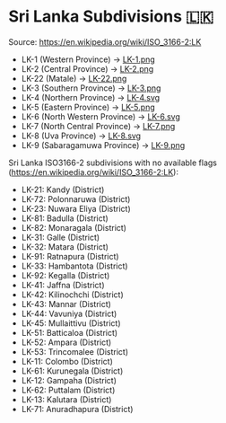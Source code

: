 # Sri Lanka Subdivisions 🇱🇰

Source: https://en.wikipedia.org/wiki/ISO_3166-2:LK

* LK-1 (Western Province) -> [LK-1.png](https://github.com/amckenna41/iso3166-flag-icons/blob/main/iso3166-2-icons/LK/LK-1.png)
* LK-2 (Central Province) -> [LK-2.png](https://github.com/amckenna41/iso3166-flag-icons/blob/main/iso3166-2-icons/LK/LK-2.png)
* LK-22 (Matale) -> [LK-22.png](https://github.com/amckenna41/iso3166-flag-icons/blob/main/iso3166-2-icons/LK/LK-22.png)
* LK-3 (Southern Province) -> [LK-3.png](https://github.com/amckenna41/iso3166-flag-icons/blob/main/iso3166-2-icons/LK/LK-3.png)
* LK-4 (Northern Province) -> [LK-4.svg](https://github.com/amckenna41/iso3166-flag-icons/blob/main/iso3166-2-icons/LK/LK-4.svg)
* LK-5 (Eastern Province) -> [LK-5.png](https://github.com/amckenna41/iso3166-flag-icons/blob/main/iso3166-2-icons/LK/LK-5.png)
* LK-6 (North Western Province) -> [LK-6.svg](https://github.com/amckenna41/iso3166-flag-icons/blob/main/iso3166-2-icons/LK/LK-6.svg)
* LK-7 (North Central Province) -> [LK-7.png](https://github.com/amckenna41/iso3166-flag-icons/blob/main/iso3166-2-icons/LK/LK-7.png)
* LK-8 (Uva Province) -> [LK-8.svg](https://github.com/amckenna41/iso3166-flag-icons/blob/main/iso3166-2-icons/LK/LK-8.svg)
* LK-9 (Sabaragamuwa Province) -> [LK-9.png](https://github.com/amckenna41/iso3166-flag-icons/blob/main/iso3166-2-icons/LK/LK-9.png)

Sri Lanka ISO3166-2 subdivisions with no available flags (https://en.wikipedia.org/wiki/ISO_3166-2:LK):

* LK-21: Kandy (District)
* LK-72: Polonnaruwa (District)
* LK-23: Nuwara Eliya (District)
* LK-81: Badulla (District)
* LK-82: Monaragala (District)
* LK-31: Galle (District)
* LK-32: Matara (District)
* LK-91: Ratnapura (District)
* LK-33: Hambantota (District)
* LK-92: Kegalla (District)
* LK-41: Jaffna (District)
* LK-42: Kilinochchi (District)
* LK-43: Mannar (District)
* LK-44: Vavuniya (District)
* LK-45: Mullaittivu (District)
* LK-51: Batticaloa (District)
* LK-52: Ampara (District)
* LK-53: Trincomalee (District)
* LK-11: Colombo (District)
* LK-61: Kurunegala (District)
* LK-12: Gampaha (District)
* LK-62: Puttalam (District)
* LK-13: Kalutara (District)
* LK-71: Anuradhapura (District)